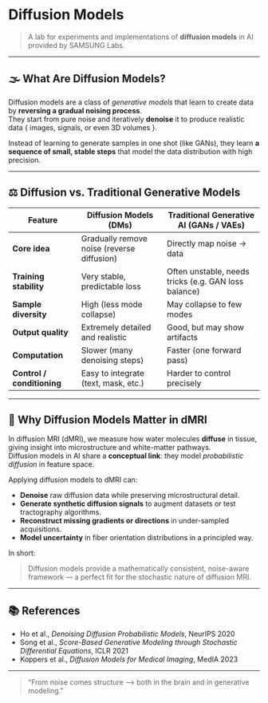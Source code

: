# Diffusion Models

> A lab for experiments and implementations of **diffusion models** in AI provided by SAMSUNG Labs.

---

## 🌫️ What Are Diffusion Models?

Diffusion models are a class of *generative models* that learn to create data by **reversing a gradual noising process**.  
They start from pure noise and iteratively **denoise** it to produce realistic data { images, signals, or even 3D volumes }.

Instead of learning to generate samples in one shot (like GANs), they learn **a sequence of small, stable steps** that model the data distribution with high precision.

---

## ⚖️ Diffusion vs. Traditional Generative Models

| Feature | Diffusion Models (DMs) | Traditional Generative AI (GANs / VAEs) |
|----------|------------------------|-----------------------------------------|
| **Core idea** | Gradually remove noise (reverse diffusion) | Directly map noise → data |
| **Training stability** | Very stable, predictable loss | Often unstable, needs tricks (e.g. GAN loss balance) |
| **Sample diversity** | High (less mode collapse) | May collapse to few modes |
| **Output quality** | Extremely detailed and realistic | Good, but may show artifacts |
| **Computation** | Slower (many denoising steps) | Faster (one forward pass) |
| **Control / conditioning** | Easy to integrate (text, mask, etc.) | Harder to control precisely |

---

## 🧬 Why Diffusion Models Matter in dMRI

In diffusion MRI (dMRI), we measure how water molecules **diffuse** in tissue, giving insight into microstructure and white-matter pathways.  
Diffusion models in AI share a **conceptual link**: they model *probabilistic diffusion* in feature space.

Applying diffusion models to dMRI can:

- **Denoise** raw diffusion data while preserving microstructural detail.  
- **Generate synthetic diffusion signals** to augment datasets or test tractography algorithms.  
- **Reconstruct missing gradients or directions** in under-sampled acquisitions.  
- **Model uncertainty** in fiber orientation distributions in a principled way.

In short:  
> Diffusion models provide a mathematically consistent, noise-aware framework — a perfect fit for the stochastic nature of diffusion MRI.

---

## 📚 References

- Ho et al., *Denoising Diffusion Probabilistic Models*, NeurIPS 2020  
- Song et al., *Score-Based Generative Modeling through Stochastic Differential Equations*, ICLR 2021  
- Koppers et al., *Diffusion Models for Medical Imaging*, MedIA 2023  

---

> “From noise comes structure —> both in the brain and in generative modeling.”

